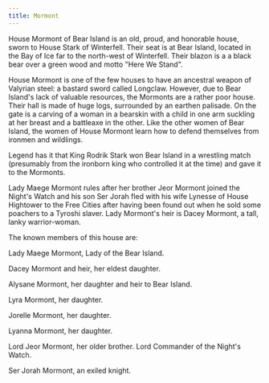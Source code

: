 ```yaml
---
title: Mormont
---
```


House Mormont of Bear Island is an old, proud, and honorable house, sworn to House Stark of Winterfell. Their seat is at Bear Island, located in the Bay of Ice far to the north-west of Winterfell. Their blazon is a a black bear over a green wood and motto "Here We Stand".

House Mormont is one of the few houses to have an ancestral weapon of Valyrian steel: a bastard sword called Longclaw. However, due to Bear Island's lack of valuable resources, the Mormonts are a rather poor house. Their hall is made of huge logs, surrounded by an earthen palisade. On the gate is a carving of a woman in a bearskin with a child in one arm suckling at her breast and a battleaxe in the other. Like the other women of Bear Island, the women of House Mormont learn how to defend themselves from ironmen and wildlings.

Legend has it that King Rodrik Stark won Bear Island in a wrestling match (presumably from the ironborn king who controlled it at the time) and gave it to the Mormonts.

Lady Maege Mormont rules after her brother Jeor Mormont joined the Night's Watch and his son Ser Jorah fled with his wife Lynesse of House Hightower to the Free Cities after having been found out when he sold some poachers to a Tyroshi slaver. Lady Mormont's heir is Dacey Mormont, a tall, lanky warrior-woman.

The known members of this house are:

Lady Maege Mormont, Lady of the Bear Island.

Dacey Mormont and heir, her eldest daughter.

Alysane Mormont, her daughter and heir to Bear Island.

Lyra Mormont, her daughter.

Jorelle Mormont, her daughter.

Lyanna Mormont, her daughter.

Lord Jeor Mormont, her older brother. Lord Commander of the Night's Watch.

Ser Jorah Mormont, an exiled knight.


